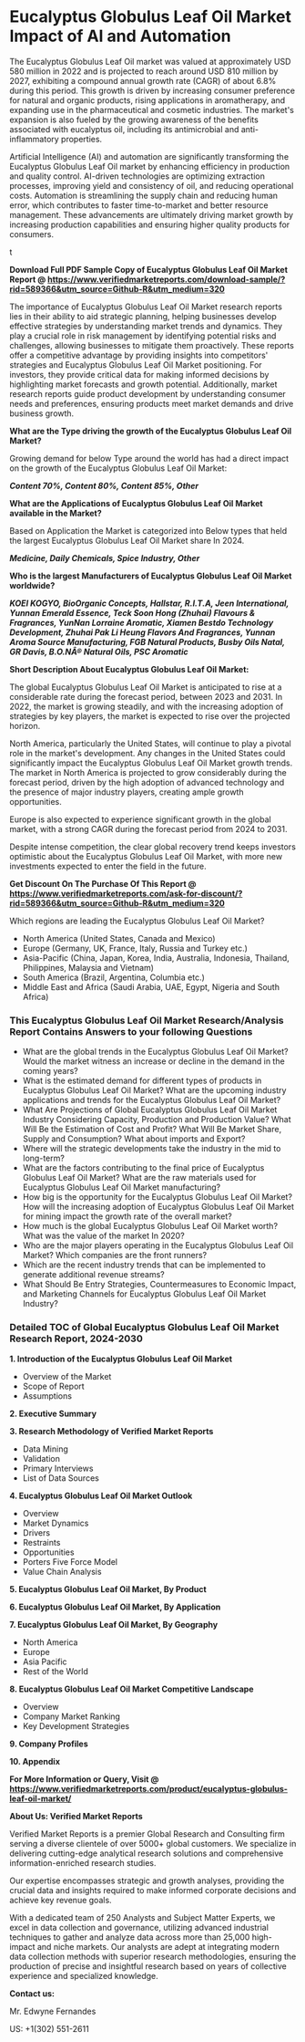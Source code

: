<meta name="title" content="Global Eucalyptus Globulus Leaf Oil Market Impact of AI and Automation"><meta name="description" content="The Eucalyptus Globulus Leaf Oil market was valued at approximately USD 580 million in 2022 and is projected to reach around USD 810 million by 2027, exhibiting a comp"><meta name="title" content="Eucalyptus Globulus Leaf Oil Market Size, Share, Scope, Trends, Growth, Opportunities, Analysis, Forecast"><h1>Eucalyptus Globulus Leaf Oil Market Impact of AI and Automation</h1><p>The Eucalyptus Globulus Leaf Oil market was valued at approximately USD 580 million in 2022 and is projected to reach around USD 810 million by 2027, exhibiting a compound annual growth rate (CAGR) of about 6.8% during this period. This growth is driven by increasing consumer preference for natural and organic products, rising applications in aromatherapy, and expanding use in the pharmaceutical and cosmetic industries. The market's expansion is also fueled by the growing awareness of the benefits associated with eucalyptus oil, including its antimicrobial and anti-inflammatory properties.</p><p>Artificial Intelligence (AI) and automation are significantly transforming the Eucalyptus Globulus Leaf Oil market by enhancing efficiency in production and quality control. AI-driven technologies are optimizing extraction processes, improving yield and consistency of oil, and reducing operational costs. Automation is streamlining the supply chain and reducing human error, which contributes to faster time-to-market and better resource management. These advancements are ultimately driving market growth by increasing production capabilities and ensuring higher quality products for consumers.</p>t</p><p id="" class=""><strong>Download Full PDF Sample Copy of Eucalyptus Globulus Leaf Oil Market Report @ <a href="https://www.verifiedmarketreports.com/download-sample/?rid=589366&utm_source=Github-R&utm_medium=320" target="_blank">https://www.verifiedmarketreports.com/download-sample/?rid=589366&utm_source=Github-R&utm_medium=320</a></strong></p><p>The importance of&nbsp;Eucalyptus Globulus Leaf Oil Market research reports lies in their ability to aid strategic planning, helping businesses develop effective strategies by understanding market trends and dynamics. They play a crucial role in risk management by identifying potential risks and challenges, allowing businesses to mitigate them proactively. These reports offer a competitive advantage by providing insights into competitors' strategies and Eucalyptus Globulus Leaf Oil Market positioning. For investors, they provide critical data for making informed decisions by highlighting market forecasts and growth potential. Additionally, market research reports guide product development by understanding consumer needs and preferences, ensuring products meet market demands and drive business growth.</p><p><strong>What are the&nbsp;Type driving the growth of the Eucalyptus Globulus Leaf Oil Market?</strong></p><p id="" class="">Growing demand for below Type around the world has had a direct impact on the growth of the Eucalyptus Globulus Leaf Oil Market:</p><em><strong>Content 70%, Content 80%, Content 85%, Other</strong></em></p><strong>What are the&nbsp;Applications&nbsp;of Eucalyptus Globulus Leaf Oil Market available in the Market?</strong></p><p id="" class="">Based on Application the Market is categorized into Below types that held the largest Eucalyptus Globulus Leaf Oil Market share In 2024.</p><em><strong>Medicine, Daily Chemicals, Spice Industry, Other</strong></em></p><strong>Who is the largest Manufacturers of Eucalyptus Globulus Leaf Oil Market worldwide?</strong></p><p><em><strong>KOEI KOGYO, BioOrganic Concepts, Hallstar, R.I.T.A, Jeen International, Yunnan Emerald Essence, Teck Soon Hong (Zhuhai) Flavours & Fragrances, YunNan Lorraine Aromatic, Xiamen Bestdo Technology Development, Zhuhai Pak Li Heung Flavors And Fragrances, Yunnan Aroma Source Manufacturing, FGB Natural Products, Busby Oils Natal, GR Davis, B.O.NÂ® Natural Oils, PSC Aromatic</strong></em></p><p id="" class=""><strong>Short Description About Eucalyptus Globulus Leaf Oil Market:</strong></p><p>The global Eucalyptus Globulus Leaf Oil Market is anticipated to rise at a considerable rate during the forecast period, between 2023 and 2031. In 2022, the market is growing steadily, and with the increasing adoption of strategies by key players, the market is expected to rise over the projected horizon.</p><p>North America, particularly the United States, will continue to play a pivotal role in the market's development. Any changes in the United States could significantly impact the Eucalyptus Globulus Leaf Oil Market growth trends. The market in North America is projected to grow considerably during the forecast period, driven by the high adoption of advanced technology and the presence of major industry players, creating ample growth opportunities.</p><p>Europe is also expected to experience significant growth in the global market, with a strong CAGR during the forecast period from 2024 to 2031.</p><p>Despite intense competition, the clear global recovery trend keeps investors optimistic about the Eucalyptus Globulus Leaf Oil Market, with more new investments expected to enter the field in the future.</p><p id="" class=""><strong>Get Discount On The Purchase Of This Report @ <a href="https://www.verifiedmarketreports.com/ask-for-discount/?rid=589366&utm_source=Github-R&utm_medium=320" target="_blank">https://www.verifiedmarketreports.com/ask-for-discount/?rid=589366&utm_source=Github-R&utm_medium=320</a></strong></p>Which regions are leading the Eucalyptus Globulus Leaf Oil Market?</p><ul><li>North America (United States, Canada and Mexico)</li><li>Europe (Germany, UK, France, Italy, Russia and Turkey etc.)</li><li>Asia-Pacific (China, Japan, Korea, India, Australia, Indonesia, Thailand, Philippines, Malaysia and Vietnam)</li><li>South America (Brazil, Argentina, Columbia etc.)</li><li>Middle East and Africa (Saudi Arabia, UAE, Egypt, Nigeria and South Africa)</li></ul><h3 id="" class="">This Eucalyptus Globulus Leaf Oil Market Research/Analysis Report Contains Answers to your following Questions</h3><ul><li>What are the global trends in the Eucalyptus Globulus Leaf Oil Market? Would the market witness an increase or decline in the demand in the coming years?</li><li>What is the estimated demand for different types of products in Eucalyptus Globulus Leaf Oil Market? What are the upcoming industry applications and trends for the Eucalyptus Globulus Leaf Oil Market?</li><li>What Are Projections of Global Eucalyptus Globulus Leaf Oil Market Industry Considering Capacity, Production and Production Value? What Will Be the Estimation of Cost and Profit? What Will Be Market Share, Supply and Consumption? What about imports and Export?</li><li>Where will the strategic developments take the industry in the mid to long-term?</li><li>What are the factors contributing to the final price of Eucalyptus Globulus Leaf Oil Market? What are the raw materials used for Eucalyptus Globulus Leaf Oil Market manufacturing?</li><li>How big is the opportunity for the Eucalyptus Globulus Leaf Oil Market? How will the increasing adoption of Eucalyptus Globulus Leaf Oil Market for mining impact the growth rate of the overall market?</li><li>How much is the global Eucalyptus Globulus Leaf Oil Market worth? What was the value of the market In 2020?</li><li>Who are the major players operating in the Eucalyptus Globulus Leaf Oil Market? Which companies are the front runners?</li><li>Which are the recent industry trends that can be implemented to generate additional revenue streams?</li><li>What Should Be Entry Strategies, Countermeasures to Economic Impact, and Marketing Channels for Eucalyptus Globulus Leaf Oil Market Industry?</li></ul><h3 id="" class="">Detailed TOC of Global Eucalyptus Globulus Leaf Oil Market Research Report, 2024-2030</h3><p id="" class=""><strong>1. Introduction of the Eucalyptus Globulus Leaf Oil Market</strong></p><ul><li>Overview of the Market</li><li>Scope of Report</li><li>Assumptions</li></ul><p id="" class=""><strong>2. Executive Summary</strong></p><p id="" class=""><strong>3. Research Methodology of Verified Market Reports</strong></p><ul><li>Data Mining</li><li>Validation</li><li>Primary Interviews</li><li>List of Data Sources</li></ul><p id="" class=""><strong>4. Eucalyptus Globulus Leaf Oil Market Outlook</strong></p><ul><li>Overview</li><li>Market Dynamics</li><li>Drivers</li><li>Restraints</li><li>Opportunities</li><li>Porters Five Force Model</li><li>Value Chain Analysis</li></ul><p id="" class=""><strong>5. Eucalyptus Globulus Leaf Oil Market, By Product</strong></p><p id="" class=""><strong>6. Eucalyptus Globulus Leaf Oil Market, By Application</strong></p><p id="" class=""><strong>7. Eucalyptus Globulus Leaf Oil Market, By Geography</strong></p><ul><li>North America</li><li>Europe</li><li>Asia Pacific</li><li>Rest of the World</li></ul><p id="" class=""><strong>8. Eucalyptus Globulus Leaf Oil Market Competitive Landscape</strong></p><ul><li>Overview</li><li>Company Market Ranking</li><li>Key Development Strategies</li></ul><p id="" class=""><strong>9. Company Profiles</strong></p><p id="" class=""><strong>10. Appendix</strong></p><p id="" class=""><strong>For More Information or Query, Visit @ <a href="https://www.verifiedmarketreports.com/product/eucalyptus-globulus-leaf-oil-market/" target="_blank">https://www.verifiedmarketreports.com/product/eucalyptus-globulus-leaf-oil-market/</a></strong></p><p id="" class=""><strong>About Us: Verified Market Reports</strong></p><p id="" class="">Verified Market Reports is a premier Global Research and Consulting firm serving a diverse clientele of over 5000+ global customers. We specialize in delivering cutting-edge analytical research solutions and comprehensive information-enriched research studies.</p><p id="" class="">Our expertise encompasses strategic and growth analyses, providing the crucial data and insights required to make informed corporate decisions and achieve key revenue goals.</p><p id="" class="">With a dedicated team of 250 Analysts and Subject Matter Experts, we excel in data collection and governance, utilizing advanced industrial techniques to gather and analyze data across more than 25,000 high-impact and niche markets. Our analysts are adept at integrating modern data collection methods with superior research methodologies, ensuring the production of precise and insightful research based on years of collective experience and specialized knowledge.</p><p id="" class=""><strong>Contact us:</strong></p><p id="" class="">Mr. Edwyne Fernandes</p><p id="" class="">US: +1(302) 551-2611</p>